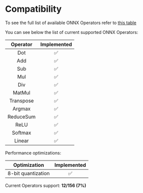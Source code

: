 # Compatibility

To see the full list of available ONNX Operators refer to [this table](https://github.com/onnx/onnx/blob/main/docs/Operators.md)

You can see below the list of current supported ONNX Operators:

| Operator  |    Implemented     |
| :-------: | :----------------: |
|    Dot    | :white_check_mark: |
|    Add    | :white_check_mark: |
|    Sub    | :white_check_mark: |
|    Mul    | :white_check_mark: |
|    Div    | :white_check_mark: |
|  MatMul   | :white_check_mark: |
| Transpose | :white_check_mark: |
|  Argmax   | :white_check_mark: |
| ReduceSum | :white_check_mark: |
|   ReLU    | :white_check_mark: |
|  Softmax  | :white_check_mark: |
|  Linear   | :white_check_mark: |

Performance optimizations:

|    Optimization    |    Implemented     |
| :----------------: | :----------------: |
| 8-bit quantization | :white_check_mark: |

Current Operators support: **12/156 (7%)**
